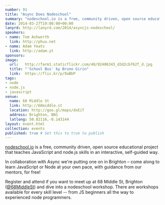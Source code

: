 ```yaml
---
number: 91
title: "Async Does Nodeschool"
summary: "nodeschool.io is a free, community driven, open source educational project that teaches JavaScript and node.js skills in an interactive, self-guided way."
date: 2014-03-27T19:00:00+00:00
lanyrd: http://lanyrd.com/2014/asyncjs-nodeschool/
speakers:
- name: Tom Ashworth
  link: http://phuu.net
- name: Adam Yeats
  link: http://adam.yt
sponsors:
image:
  url:   http://farm1.staticflickr.com/40/92406343_d3d2cb762f_d.jpg
  title: "'School Bus' by Bruno Girin"
  link:  https://flic.kr/p/9aBbP
tags:
- node
- node.js
- javascript
venue:
  name: 68 Middle St
  link: http://68middle.st
  location: http://goo.gl/maps/dxEiT
  address: Brighton, BN1
  latlong: 50.82116,-0.143144
layout: event.html
collection: events
published: true # Set this to true to publish
---
```


[nodeschool.io](http://nodeschool.io) is a free, community driven, open source educational project that teaches JavaScript and node.js skills in an interactive, self-guided way.

In collaboration with Async we're putting one on in Brighton – come along to learn JavaScript or Node at your own pace, with guidance from our mentors, for free!

Register and attend if you want to meet up at 68 Middle St, Brighton ([@68MiddleSt](http://twitter.com/68MiddleSt)) and dive into a nodeschool workshop. There are workshops available for every skill level -- from JS beginners all the way to experienced node programmers.

[markdown]: http://daringfireball.net/projects/markdown/syntax
